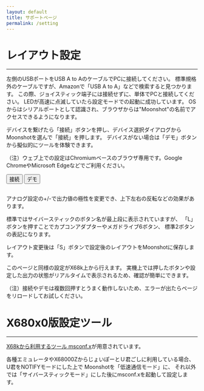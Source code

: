 ```yaml
---
layout: default
title: サポートページ
permalink: /setting
---
```

# レイアウト設定
---
左側のUSBポートをUSB A to AのケーブルでPCに接続してください。
標準規格外のケーブルですが、Amazonで「USB A to A」などで検索すると見つかります。
この際、ジョイスティック端子には接続せずに、単体でPCと接続してください。
LEDが高速に点滅していたら設定モードでの起動に成功しています。
OSからはシリアルポートとして認識され、ブラウザからは"Moonshot"の名前でアクセスできるようになります。

デバイスを繋げたら「接続」ボタンを押し、デバイス選択ダイアログからMoonshotを選んで「接続」を押します。
デバイスがない場合は「デモ」ボタンから擬似的にツールを体験できます。

（注）ウェブ上での設定はChromiumベースのブラウザ専用です。Google ChromeやMicrosoft Edgeなどでご利用ください。

<button id="connect">接続</button>
<button id="demo">デモ</button>
<pre id="console" align="center"></pre>

<style type="text/css">
@font-face {
  font-family: 'Elisa8';
  src: url('JF-Dot-Elisa8.ttf') format('truetype');
}

pre.console-line {
  margin: 0;
  padding: 0;
  border: 0;
  font-size: 12px;
  font-family: 'Elisa8', monospace;
  line-height: 1;
  box-shadow: none;
  text-shadow: 0 0 1rem #0f0, 0 0 1rem #00f;
}
</style>
<script type="text/javascript" src="./console.js"></script>
<script type="text/javascript" src="./io.js"></script>
<script type="text/javascript">
  var Module = {
    console: new Console(96, 32, document.getElementById('console')),
    io: new IO(this.console),
    print: (text) => console.log(text),
    printErr: (text) => console.error(text),
    ms_comm: async (len, cmd_ptr, res_ptr) => {
      if (!this.Module.io.connected()) {
        return 128;
      }
      this.Module.HEAPU8[res_ptr + 0] = 0xff;
      this.Module.HEAPU8[res_ptr + 1] = 0x00;
      this.Module.HEAPU8[res_ptr + 2] = 0x00;
      this.Module.HEAPU8[res_ptr + 3] = 0x00;
      this.Module.HEAPU8[res_ptr + 4] = 0x00;
      this.Module.HEAPU8[res_ptr + 5] = 0xff;
      let error = 0;
      for (let i = 0; i < len; ++i) {
        let result = await this.Module.io.comm(this.Module.HEAPU8[cmd_ptr + i]);
        if (!result) {
          error = 129;
          break;
        }
        this.Module.HEAPU8[res_ptr + 4 * i + 6] = result[0];
        this.Module.HEAPU8[res_ptr + 4 * i + 7] = result[1];
        this.Module.HEAPU8[res_ptr + 4 * i + 8] = result[2];
        this.Module.HEAPU8[res_ptr + 4 * i + 9] = result[3];
      }
      return new Promise((resolve, reject) => {
        setTimeout(e => {
          resolve(error);
        }, 1);
      });
    },
    bitsns: bitsns => {
      return this.Module.io.iocs_bitsns(bitsns);
    },
    preRun: () => {
      this.printChar = (stream, curr) => {
        this.Module.console.print(stream, String.fromCharCode(curr));
      };
      this.Module.console.print(0, "A>MSCONF.X\n");
    },
    postRun: () => {
      setTimeout(e => {
        this.Module.console.print(0, "A>\n");
      }, 1);
    },
  };
  document.getElementById('connect').addEventListener('click', async e => {
    await Module.io.connect();
    if (Module.io.connected()) {
      Module._main();
    }
  });
  document.getElementById('demo').addEventListener('click', async e => {
    Module.io.demo = true;
    if (Module.io.connected()) {
      Module._main();
    }
  });
</script>
<script async type="text/javascript" src="msconf.js"></script>
アナログ設定の+/-で出力値の極性を変更でき、上下左右の反転などの効果があります。

標準ではサイバースティックのボタン名が最上段に表示されていますが、
「L」ボタンを押すことでカプコンアダプターやメガドライブ6ボタン、
標準2ボタンの表記になります。

レイアウト変更後は「S」ボタンで設定後のレイアウトをMoonshotに保存します。

このページと同様の設定がX68k上から行えます。
実機上では押したボタンや設定した出力の状態がリアルタイムで表示されるため、確認が簡単にできます。

（注）接続やデモは複数回押すとうまく動作しないため、エラーが出たらページをリロードしてお試しください。

# X680x0版設定ツール
---
[X68kから利用するツール msconf.x](https://github.com/toyoshim/Moonshot/tree/main/tools)が用意されています。

各種エミュレータやX68000ZからじょいぽーとＵ君ごしに利用している場合、
U君をNOTIFYモードにした上で Moonshotを「低速通信モード」に、
それ以外では「サイバースティックモード」にした後にmsconf.xを起動して設定します。
